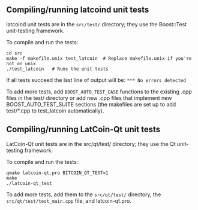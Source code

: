 Compiling/running latcoind unit tests
------------------------------------

latcoind unit tests are in the `src/test/` directory; they
use the Boost::Test unit-testing framework.

To compile and run the tests:

	cd src
	make -f makefile.unix test_latcoin  # Replace makefile.unix if you're not on unix
	./test_latcoin   # Runs the unit tests

If all tests succeed the last line of output will be:
`*** No errors detected`

To add more tests, add `BOOST_AUTO_TEST_CASE` functions to the existing
.cpp files in the test/ directory or add new .cpp files that
implement new BOOST_AUTO_TEST_SUITE sections (the makefiles are
set up to add test/*.cpp to test_latcoin automatically).


Compiling/running LatCoin-Qt unit tests
---------------------------------------

LatCoin-Qt unit tests are in the src/qt/test/ directory; they
use the Qt unit-testing framework.

To compile and run the tests:

	qmake latcoin-qt.pro BITCOIN_QT_TEST=1
	make
	./latcoin-qt_test

To add more tests, add them to the `src/qt/test/` directory,
the `src/qt/test/test_main.cpp` file, and latcoin-qt.pro.
